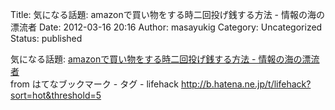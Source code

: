 Title: 気になる話題: amazonで買い物をする時二回投げ銭する方法 - 情報の海の漂流者
Date: 2012-03-16 20:16
Author: masayukig
Category: Uncategorized
Status: published

気になる話題: [amazonで買い物をする時二回投げ銭する方法 -
情報の海の漂流者](http://d.hatena.ne.jp/fut573/20120316/1331890782)  
from はてなブックマーク - タグ - lifehack
<http://b.hatena.ne.jp/t/lifehack?sort=hot&threshold=5>
